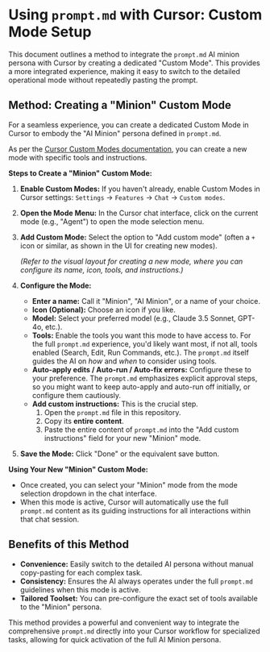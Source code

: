 # Using `prompt.md` with Cursor: Custom Mode Setup

This document outlines a method to integrate the `prompt.md` AI minion persona with Cursor by creating a dedicated "Custom Mode". This provides a more integrated experience, making it easy to switch to the detailed operational mode without repeatedly pasting the prompt.

## Method: Creating a "Minion" Custom Mode

For a seamless experience, you can create a dedicated Custom Mode in Cursor to embody the "AI Minion" persona defined in `prompt.md`.

As per the [Cursor Custom Modes documentation](https://docs.cursor.com/chat/custom-modes), you can create a new mode with specific tools and instructions.

**Steps to Create a "Minion" Custom Mode:**

1.  **Enable Custom Modes:** If you haven't already, enable Custom Modes in Cursor settings: `Settings` → `Features` → `Chat` → `Custom modes`.
2.  **Open the Mode Menu:** In the Cursor chat interface, click on the current mode (e.g., "Agent") to open the mode selection menu.
3.  **Add Custom Mode:** Select the option to "Add custom mode" (often a `+` icon or similar, as shown in the UI for creating new modes).
    
    *(Refer to the visual layout for creating a new mode, where you can configure its name, icon, tools, and instructions.)*

4.  **Configure the Mode:**
    *   **Enter a name:** Call it "Minion", "AI Minion", or a name of your choice.
    *   **Icon (Optional):** Choose an icon if you like.
    *   **Model:** Select your preferred model (e.g., Claude 3.5 Sonnet, GPT-4o, etc.).
    *   **Tools:** Enable the tools you want this mode to have access to. For the full `prompt.md` experience, you'd likely want most, if not all, tools enabled (Search, Edit, Run Commands, etc.). The `prompt.md` itself guides the AI on *how* and *when* to consider using tools.
    *   **Auto-apply edits / Auto-run / Auto-fix errors:** Configure these to your preference. The `prompt.md` emphasizes explicit approval steps, so you might want to keep auto-apply and auto-run off initially, or configure them cautiously.
    *   **Add custom instructions:** This is the crucial step. 
        1.  Open the `prompt.md` file in this repository.
        2.  Copy its **entire content**.
        3.  Paste the entire content of `prompt.md` into the "Add custom instructions" field for your new "Minion" mode.

5.  **Save the Mode:** Click "Done" or the equivalent save button.

**Using Your New "Minion" Custom Mode:**

*   Once created, you can select your "Minion" mode from the mode selection dropdown in the chat interface.
*   When this mode is active, Cursor will automatically use the full `prompt.md` content as its guiding instructions for all interactions within that chat session.

## Benefits of this Method

*   **Convenience:** Easily switch to the detailed AI persona without manual copy-pasting for each complex task.
*   **Consistency:** Ensures the AI always operates under the full `prompt.md` guidelines when this mode is active.
*   **Tailored Toolset:** You can pre-configure the exact set of tools available to the "Minion" persona.

This method provides a powerful and convenient way to integrate the comprehensive `prompt.md` directly into your Cursor workflow for specialized tasks, allowing for quick activation of the full AI Minion persona. 